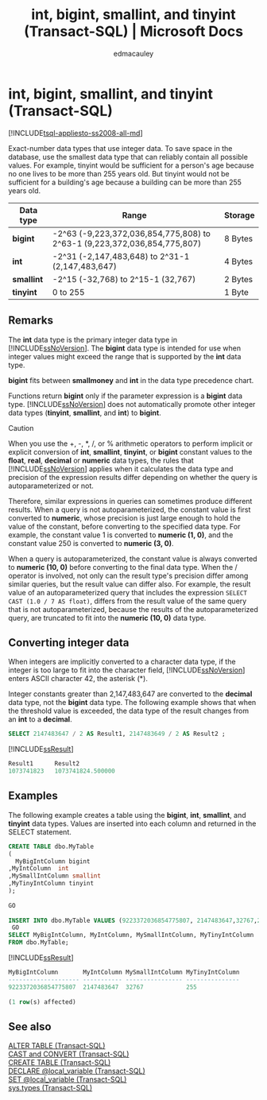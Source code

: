 ﻿---
title: "int, bigint, smallint, and tinyint (Transact-SQL) | Microsoft Docs"
ms.custom: ""
ms.date: "9/8/2017"
ms.prod: sql
ms.prod_service: "database-engine, sql-database, sql-data-warehouse, pdw"
ms.reviewer: ""
ms.suite: "sql"
ms.technology: t-sql
ms.tgt_pltfrm: ""
ms.topic: "language-reference"
f1_keywords: 
  - "bigint_TSQL"
  - "smallint"
  - "bigint"
  - "smallint_TSQL"
  - "tinyint_TSQL"
  - "int_TSQL"
  - "int"
  - "tinyint"
dev_langs: 
  - "TSQL"
helpviewer_keywords: 
  - "exact numeric data [SQL Server]"
  - "numeric data"
  - "tinyint data type"
  - "int data type"
  - "smallint data type"
ms.assetid: 9bda5b0b-2380-4931-a1c8-f362fdefa99b
caps.latest.revision: 28
author: edmacauley
ms.author: edmaca
manager: craigg
monikerRange: ">= aps-pdw-2016 || = azuresqldb-current || = azure-sqldw-latest || >= sql-server-2016 || = sqlallproducts-allversions"
---
# int, bigint, smallint, and tinyint (Transact-SQL)
[!INCLUDE[tsql-appliesto-ss2008-all-md](../../includes/tsql-appliesto-ss2008-all-md.md)]

Exact-number data types that use integer data. To save space in the database, use the smallest data type that can reliably contain all possible values. For example, tinyint would be sufficient for a person's age because no one lives to be more than 255 years old. But tinyint would not be sufficient for a building's age because a building can be more than 255 years old.
  
|Data type|Range|Storage|  
|---|---|---|
|**bigint**|-2^63 (-9,223,372,036,854,775,808) to 2^63-1 (9,223,372,036,854,775,807)|8 Bytes|  
|**int**|-2^31 (-2,147,483,648) to 2^31-1 (2,147,483,647)|4 Bytes|  
|**smallint**|-2^15 (-32,768) to 2^15-1 (32,767)|2 Bytes|  
|**tinyint**|0 to 255|1 Byte|  
  
## Remarks  
The **int** data type is the primary integer data type in [!INCLUDE[ssNoVersion](../../includes/ssnoversion-md.md)]. The **bigint** data type is intended for use when integer values might exceed the range that is supported by the **int** data type.
  
**bigint** fits between **smallmoney** and **int** in the data type precedence chart.
  
Functions return **bigint** only if the parameter expression is a **bigint** data type. [!INCLUDE[ssNoVersion](../../includes/ssnoversion-md.md)] does not automatically promote other integer data types (**tinyint**, **smallint**, and **int**) to **bigint**.
  
> [!CAUTION]  
>  When you use the +, -, \*, /, or % arithmetic operators to perform implicit or explicit conversion of **int**, **smallint**, **tinyint**, or **bigint** constant values to the **float**, **real**, **decimal** or **numeric** data types, the rules that [!INCLUDE[ssNoVersion](../../includes/ssnoversion-md.md)] applies when it calculates the data type and precision of the expression results differ depending on whether the query is autoparameterized or not.  
>   
>  Therefore, similar expressions in queries can sometimes produce different results. When a query is not autoparameterized, the constant value is first converted to **numeric**, whose precision is just large enough to hold the value of the constant, before converting to the specified data type. For example, the constant value 1 is converted to **numeric (1, 0)**, and the constant value 250 is converted to **numeric (3, 0)**.  
>   
>  When a query is autoparameterized, the constant value is always converted to **numeric (10, 0)** before converting to the final data type. When the / operator is involved, not only can the result type's precision differ among similar queries, but the result value can differ also. For example, the result value of an autoparameterized query that includes the expression `SELECT CAST (1.0 / 7 AS float)`, differs from the result value of the same query that is not autoparameterized, because the results of the autoparameterized query, are truncated to fit into the **numeric (10, 0)** data type.  
  
## Converting integer data
When integers are implicitly converted to a character data type, if the integer is too large to fit into the character field, [!INCLUDE[ssNoVersion](../../includes/ssnoversion-md.md)] enters ASCII character 42, the asterisk (*).
  
Integer constants greater than 2,147,483,647 are converted to the **decimal** data type, not the **bigint** data type. The following example shows that when the threshold value is exceeded, the data type of the result changes from an **int** to a **decimal**.
  
```sql
SELECT 2147483647 / 2 AS Result1, 2147483649 / 2 AS Result2 ;  
```  
  
[!INCLUDE[ssResult](../../includes/ssresult-md.md)]
  
```sql
Result1      Result2  
1073741823   1073741824.500000  
```  
  
## Examples  
The following example creates a table using the **bigint**, **int**, **smallint**, and **tinyint** data types. Values are inserted into each column and returned in the SELECT statement.
  
```sql
CREATE TABLE dbo.MyTable  
(  
  MyBigIntColumn bigint  
,MyIntColumn  int
,MySmallIntColumn smallint
,MyTinyIntColumn tinyint
);  
  
GO  
  
INSERT INTO dbo.MyTable VALUES (9223372036854775807, 2147483647,32767,255);  
 GO  
SELECT MyBigIntColumn, MyIntColumn, MySmallIntColumn, MyTinyIntColumn  
FROM dbo.MyTable;  
```  
  
[!INCLUDE[ssResult](../../includes/ssresult-md.md)]
  
```sql
MyBigIntColumn       MyIntColumn MySmallIntColumn MyTinyIntColumn  
-------------------- ----------- ---------------- ---------------  
9223372036854775807  2147483647  32767            255  
  
(1 row(s) affected)  
```  
  
## See also
[ALTER TABLE &#40;Transact-SQL&#41;](../../t-sql/statements/alter-table-transact-sql.md)  
[CAST and CONVERT &#40;Transact-SQL&#41;](../../t-sql/functions/cast-and-convert-transact-sql.md)  
[CREATE TABLE &#40;Transact-SQL&#41;](../../t-sql/statements/create-table-transact-sql.md)  
[DECLARE @local_variable &#40;Transact-SQL&#41;](../../t-sql/language-elements/declare-local-variable-transact-sql.md)  
[SET @local_variable &#40;Transact-SQL&#41;](../../t-sql/language-elements/set-local-variable-transact-sql.md)  
[sys.types &#40;Transact-SQL&#41;](../../relational-databases/system-catalog-views/sys-types-transact-sql.md)
  
  
